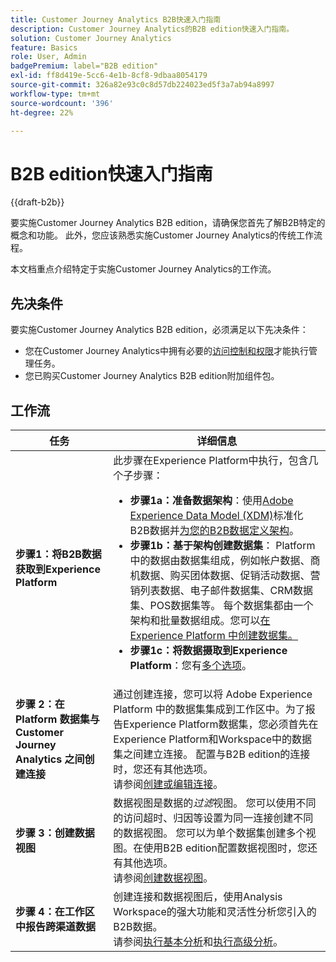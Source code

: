```yaml
---
title: Customer Journey Analytics B2B快速入门指南
description: Customer Journey Analytics的B2B edition快速入门指南。
solution: Customer Journey Analytics
feature: Basics
role: User, Admin
badgePremium: label="B2B edition"
exl-id: ff8d419e-5cc6-4e1b-8cf8-9dbaa8054179
source-git-commit: 326a82e93c0c8d57db224023ed5f3a7ab94a8997
workflow-type: tm+mt
source-wordcount: '396'
ht-degree: 22%

---
```



# B2B edition快速入门指南

{{draft-b2b}}

要实施Customer Journey Analytics B2B edition，请确保您首先了解B2B特定的概念和功能。 此外，您应该熟悉实施Customer Journey Analytics的传统工作流程。

本文档重点介绍特定于实施Customer Journey Analytics的工作流。

## 先决条件

要实施Customer Journey Analytics B2B edition，必须满足以下先决条件：

* 您在Customer Journey Analytics中拥有必要的[访问控制和权限](/help/technotes/access-control.md)才能执行管理任务。
* 您已购买Customer Journey Analytics B2B edition附加组件包。


## 工作流

| 任务 | 详细信息 |
| --- | --- |
| **步骤1：将B2B数据获取到Experience Platform** | 此步骤在Experience Platform中执行，包含几个子步骤：<ul><li>**步骤1a：准备数据架构**：使用[Adobe Experience Data Model (XDM)](https://experienceleague.adobe.com/docs/experience-platform/xdm/home.html)标准化B2B数据并[为您的B2B数据定义架构](https://experienceleague.adobe.com/en/docs/experience-platform/rtcdp/schemas/b2b)。</li><li>**步骤1b：基于架构创建数据集**： Platform中的数据由数据集组成，例如帐户数据、商机数据、购买团体数据、促销活动数据、营销列表数据、电子邮件数据集、CRM数据集、POS数据集等。 每个数据集都由一个架构和批量数据组成。您可以[在 Experience Platform 中创建数据集。](https://experienceleague.adobe.com/cn/docs/platform-learn/getting-started-for-data-architects-and-data-engineers/create-datasets.html?lang=zh-Hans)</li><li>**步骤1c：将数据摄取到Experience Platform**：您有[多个选项](https://experienceleague.adobe.com/zh-hans/docs/experience-platform/ingestion/home)。</li></ul> |
| **步骤 2：在 Platform 数据集与 Customer Journey Analytics 之间创建连接** | 通过创建连接，您可以将 Adobe Experience Platform 中的数据集集成到工作区中。为了报告Experience Platform数据集，您必须首先在Experience Platform和Workspace中的数据集之间建立连接。 配置与B2B edition的连接时，您还有其他选项。 <br>请参阅[创建或编辑连接](/help/connections/create-connection.md)。 |
| **步骤 3：创建数据视图** | 数据视图是数据的&#x200B;*过滤*&#x200B;视图。 您可以使用不同的访问超时、归因等设置为同一连接创建不同的数据视图。 您可以为单个数据集创建多个视图。在使用B2B edition配置数据视图时，您还有其他选项。<br>请参阅[创建数据视图](/help/data-views/create-dataview.md)。 |
| **步骤 4：在工作区中报告跨渠道数据** | 创建连接和数据视图后，使用Analysis Workspace的强大功能和灵活性分析您引入的B2B数据。<br>请参阅[执行基本分析](/help/analysis-workspace/perform-basic-analysis.md)和[执行高级分析](/help/analysis-workspace/perform-adv-analysis.md)。 |

<!--

## Use Case

The [B2B Use Case ](../data-ingestion/data-ingestion.md) document provides an example use case on how to implement Customer  Journey Analytics B2B Edition.

-->